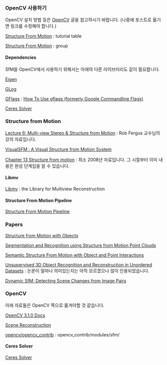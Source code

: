 ### OpenCV 사용하기

OpenCV 설치 방법 등은 [OpenCV](../_draft/2016-10-12-OpenCV.md) 글을 참고하시기 바랍니다. (나중에 포스트로 옮기면 링크를 수정해야 합니다.)

[Structure From Motion](http://docs.opencv.org/3.1.0/de/d7c/tutorial_table_of_content_sfm.html) : tutorial table

[Structure From Motion](http://docs.opencv.org/3.1.0/d8/d8c/group__sfm.html) : group

#### Dependencies

SfM을 OpenCV에서 사용하기 위해서는 아래의 다른 라이브러리도 같이 필요합니다. 

[Eigen](http://eigen.tuxfamily.org/index.php?title=Main_Page)

[GLog](https://github.com/google/glog)

[GFlags](https://github.com/gflags/gflags) : [How To Use gflags (formerly Google Commandline Flags)](https://gflags.github.io/gflags/)

[Ceres Solver](http://ceres-solver.org)

### Structure from Motion

[Lecture 6: Multi-view Stereo & Structure from Motion](http://cs.nyu.edu/~fergus/teaching/vision/11_12_multiview.pdf) : Rob Fergus 교수님의 강의 자료입니다.

[VisualSFM : A Visual Structure from Motion System](http://ccwu.me/vsfm/)

[Chapter 13 Structure from motion](http://mi.eng.cam.ac.uk/~cipolla/publications/contributionToEditedBook/2008-SFM-chapters.pdf) : 최소 2008년 자료입니다. 그 시절부터 이미 내용은 완성 단계임을 알 수 있습니다.

#### Libmv

[Libmv](https://developer.blender.org/project/profile/59/) : the Library for Multiview Reconstruction

#### Structure From Motion Pipeline

[Structure From Motion Pipeline](https://github.com/NLeSC/structure-from-motion)

### Papers

[Structure from Motion with Objects](http://www.cv-foundation.org/openaccess/content_cvpr_2016/papers/Crocco_Structure_From_Motion_CVPR_2016_paper.pdf)

[Segmentation and Recognition using Structure from Motion Point Clouds](http://www.cs.ucl.ac.uk/fileadmin/UCL-CS/images/CGVI/Gabriel1.pdf)

[Semantic Structure From Motion with Object and Point Interactions](http://vhosts.eecs.umich.edu/vision//papers/bao_CORP2011.pdf)

[Unsupervised 3D Object Recognition and Reconstruction in Unordered Datasets](https://www.cs.ubc.ca/labs/lci/papers/docs2005/brown05.pdf) : 논문이 얼마나 의미있는지는 아직 모르겠으나 많이 인용되었습니다.

[Dynamic SfM: Detecting Scene Changes from Image Pairs](http://geometry.cs.ucl.ac.uk/projects/2015/dynamicSfM/paper_docs/dynamicSfm.pdf)

### OpenCV 

아래 자료들은 OpenCV 쪽으로 옮겨야할 것 같습니다.

[OpenCV  3.1.0 Docs](http://docs.opencv.org/3.1.0/d1/dfb/intro.html)

[Scene Reconstruction](http://docs.opencv.org/3.1.0/d4/d18/tutorial_sfm_scene_reconstruction.html)

[opencv/opencv_contrib](https://github.com/opencv/opencv_contrib/tree/master/modules/sfm) : opencv_contrib/modules/sfm/

#### Ceres Solver

[Ceres Solver](http://ceres-solver.org)